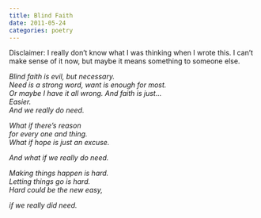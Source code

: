 ```yaml
---
title: Blind Faith
date: 2011-05-24
categories: poetry
---
```


Disclaimer: I really don’t know what I was thinking when I wrote this.
I can’t make sense of it now, but maybe it means something to someone
else.

<em>
Blind faith is evil, but necessary.<br/>
Need is a strong word, want is enough for most.<br/>
Or maybe I have it all wrong. And faith is just…<br/>
Easier.<br/>
And we really do need.<br/>

What if there’s reason<br/>
for every one and thing.<br/>
What if hope is just an excuse.<br/>

And what if we really do need.<br/>

Making things happen is hard.<br/>
Letting things go is hard.<br/>
Hard could be the new easy,<br/>

if we really did need.<br/>
</em>
